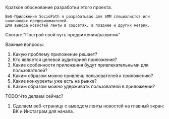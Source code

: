 Краткое обоснование разработки этого проекта.

    Веб-Приложение SocioPath я разрабатываю для SMM специалистов или начинающих предпринимателей. 
    Для вывода новостей ленты в соцсетях, а позднее и других метрик.

Слоган: "Построй свой путь продвижения/развития"

Важные вопросы:
1. Какую проблему приложение решает?
2. Кто является целевой аудиторией приложения?
3. Какие особенности приложения будут привлекательными для пользователей?
4. Каким образом можно привлечь пользователей к приложению?
5. Какие конкуренты уже есть на рынке?
6. Каким образом можно удерживать пользователй в приложении?


TODO:Что делаем сейчас?
1. Сделаем веб-страницу с выводом ленты новостей на главный экран: ВК и Инстаграм для начала.